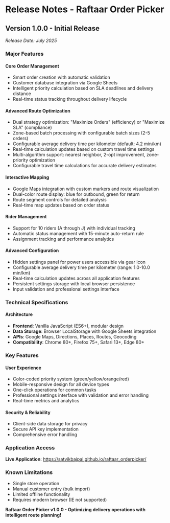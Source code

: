 # Release Notes - Raftaar Order Picker

## Version 1.0.0 - Initial Release
*Release Date: July 2025*

### Major Features

#### Core Order Management
- Smart order creation with automatic validation
- Customer database integration via Google Sheets
- Intelligent priority calculation based on SLA deadlines and delivery distance
- Real-time status tracking throughout delivery lifecycle

#### Advanced Route Optimization
- Dual strategy optimization: "Maximize Orders" (efficiency) or "Maximize SLA" (compliance)
- Zone-based batch processing with configurable batch sizes (2-5 orders)
- Configurable average delivery time per kilometer (default: 4.2 min/km)
- Real-time calculation updates based on custom travel time settings
- Multi-algorithm support: nearest neighbor, 2-opt improvement, zone-priority optimization
- Configurable travel time calculations for accurate delivery estimates

#### Interactive Mapping
- Google Maps integration with custom markers and route visualization
- Dual-color route display: blue for outbound, green for return
- Route segment controls for detailed analysis
- Real-time map updates based on order status

#### Rider Management
- Support for 10 riders (A through J) with individual tracking
- Automatic status management with 15-minute auto-return rule
- Assignment tracking and performance analytics

#### Advanced Configuration
- Hidden settings panel for power users accessible via gear icon
- Configurable average delivery time per kilometer (range: 1.0-10.0 min/km)
- Real-time calculation updates across all application features
- Persistent settings storage with local browser persistence
- Input validation and professional settings interface

### Technical Specifications

#### Architecture
- **Frontend**: Vanilla JavaScript (ES6+), modular design
- **Data Storage**: Browser LocalStorage with Google Sheets integration
- **APIs**: Google Maps, Directions, Places, Routes, Geocoding
- **Compatibility**: Chrome 80+, Firefox 75+, Safari 13+, Edge 80+


### Key Features

#### User Experience
- Color-coded priority system (green/yellow/orange/red)
- Mobile-responsive design for all device types
- One-click operations for common tasks
- Professional settings interface with validation and error handling
- Real-time metrics and analytics

#### Security & Reliability
- Client-side data storage for privacy
- Secure API key implementation
- Comprehensive error handling


### Application Access

**Live Application**: https://satvikbajpai.github.io/raftaar_orderpicker/

### Known Limitations

- Single store operation
- Manual customer entry (bulk import)
- Limited offline functionality
- Requires modern browser (IE not supported)




**Raftaar Order Picker v1.0.0 - Optimizing delivery operations with intelligent route planning!**
